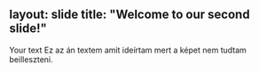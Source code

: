 layout: slide
title: "Welcome to our second slide!"
---
Your text
Ez az án textem amit ideírtam mert a képet nem tudtam beilleszteni.
